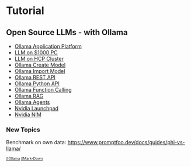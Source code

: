 # Tutorial
## Open Source LLMs - with Ollama
* [Ollama Application Platform](https://github.com/danishdyna/LLM/blob/main/Ollama-Run.md)
* [LLM on $1000 PC](https://github.com/danishdyna/LLM/blob/main/Ollama-Run.md)
* [LLM on HCP Cluster](https://github.com/danishdyna/LLM/blob/main/Ollama-Run.md)
* [Ollama Create Model](https://github.com/danishdyna/LLM/blob/main/Ollama-Create.md)
* [Ollama Import Model](https://github.com/danishdyna/LLM/blob/main/Ollama-Import.md)
* [Ollama REST API](https://github.com/danishdyna/LLM/blob/main/Ollama-REST.md)
* [Ollama Python API](https://github.com/danishdyna/LLM/blob/main/Ollama-Python.md)
* [Ollama Function Calling](https://github.com/danishdyna/LLM/blob/main/Ollama-Function.md)
* [Ollama RAG](https://github.com/danishdyna/LLM/blob/main/Ollama-RAG.md)
* [Ollama Agents](https://github.com/danishdyna/LLM/blob/main/Ollama-Agents.md)
* [Nvidia Launchpad](https://github.com/danishdyna/LLM/blob/main/Nvidia-Launchpad.md)
* [Nvidia NIM](https://github.com/danishdyna/LLM/blob/main/Nvidia-NIM.md)

### New Topics
Benchmark on own data: https://www.promptfoo.dev/docs/guides/phi-vs-llama/

<sub><sub>
[#Ollama](https://github.com/ollama)
[#Mark-Down](https://daringfireball.net/projects/markdown)
